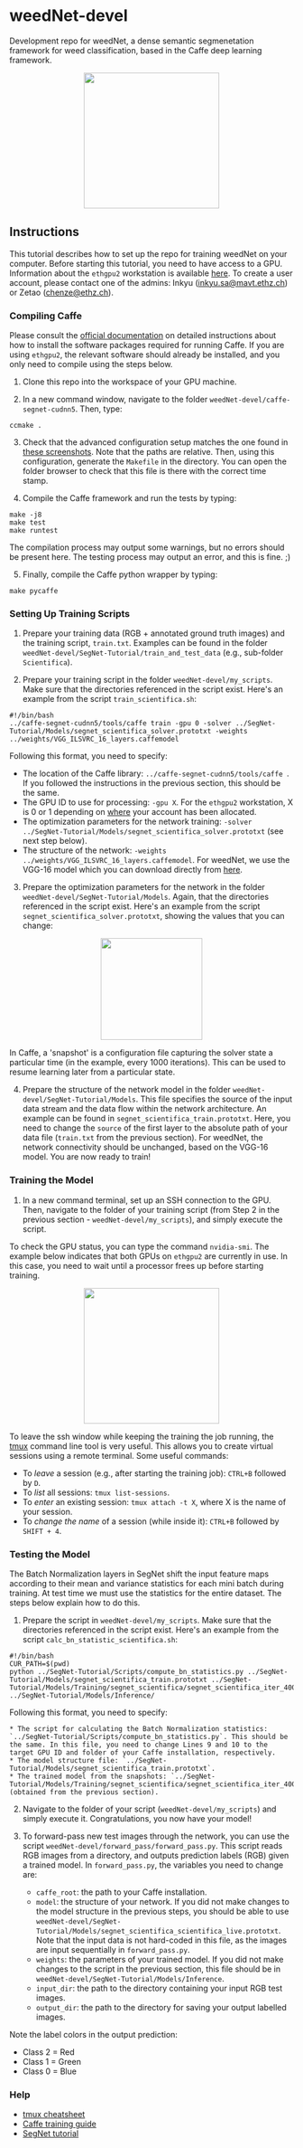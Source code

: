 # weedNet-devel

Development repo for weedNet, a dense semantic segmenetation framework for weed classification, based in the Caffe deep learning framework.

<p align="center"><img src="https://cdn.pbrd.co/images/HfMjJye.png" height="240"/> </p>

## Instructions

This tutorial describes how to set up the repo for training weedNet on your computer. Before starting this tutorial, you need to have access to a GPU. Information about the `ethgpu2` workstation is available [here](https://docs.google.com/spreadsheets/d/1gZWAGAnPVVMpJuJGFkoGH0O_CZ3D9u0XBBJ4nGEEEs8/edit?ts=5ac35276#gid=0). To create a user account, please contact one of the admins: Inkyu (inkyu.sa@mavt.ethz.ch) or Zetao (chenze@ethz.ch).

### Compiling Caffe

Please consult the [official documentation](http://caffe.berkeleyvision.org/installation.html) on detailed instructions about how to install the software packages required for running Caffe. If you are using `ethgpu2`, the relevant software should already be installed, and you only need to compile using the steps below.

1. Clone this repo into the workspace of your GPU machine.

2. In a new command window, navigate to the folder `weedNet-devel/caffe-segnet-cudnn5`. Then, type:

```
ccmake .
```

3. Check that the advanced configuration setup matches the one found in [these screenshots](https://docs.google.com/document/d/1kk-9-stN8oUGd4jZauGp7Yfj81iwxsJ4Kfxs8zKYq_A/edit). Note that the paths are relative. Then, using this configuration, generate the `Makefile` in the directory. You can open the folder browser to check that this file is there with the correct time stamp.

4. Compile the Caffe framework and run the tests by typing:

```
make -j8
make test
make runtest
```

The compilation process may output some warnings, but no errors should be present here. The testing process may output an error, and this is fine. ;)

5. Finally, compile the Caffe python wrapper by typing:

```
make pycaffe
```

### Setting Up Training Scripts

1. Prepare your training data (RGB + annotated ground truth images) and the training script, `train.txt`. Examples can be found in the folder `weedNet-devel/SegNet-Tutorial/train_and_test_data` (e.g., sub-folder `Scientifica`).

2. Prepare your training script in the folder `weedNet-devel/my_scripts`. Make sure that the directories referenced in the script exist. Here's an example from the script `train_scientifica.sh`:

```
#!/bin/bash
../caffe-segnet-cudnn5/tools/caffe train -gpu 0 -solver ../SegNet-Tutorial/Models/segnet_scientifica_solver.prototxt -weights ../weights/VGG_ILSVRC_16_layers.caffemodel
```

Following this format, you need to specify:

* The location of the Caffe library: `../caffe-segnet-cudnn5/tools/caffe `. If you followed the instructions in the previous section, this should be the same.
* The GPU ID to use for processing: `-gpu X`. For the `ethgpu2` workstation, X is 0 or 1 depending on [where](https://docs.google.com/spreadsheets/d/1gZWAGAnPVVMpJuJGFkoGH0O_CZ3D9u0XBBJ4nGEEEs8/edit?ts=5ac35276#gid=0) your account has been allocated.
* The optimization parameters for the network training: `-solver ../SegNet-Tutorial/Models/segnet_scientifica_solver.prototxt` (see next step below).
* The structure of the network: `-weights ../weights/VGG_ILSVRC_16_layers.caffemodel`. For weedNet, we use the VGG-16 model which you can download directly from [here](http://www.robots.ox.ac.uk/~vgg/software/very_deep/caffe/VGG_ILSVRC_16_layers.caffemodel).

3. Prepare the optimization parameters for the network in the folder `weedNet-devel/SegNet-Tutorial/Models`. Again, 
that the directories referenced in the script exist. Here's an example from the script `segnet_scientifica_solver.prototxt`, showing the values that you can change:

<p align="center"><img src="https://cdn.pbrd.co/images/HfMYY3e.png" height="180"/> </p>

In Caffe, a 'snapshot' is a configuration file capturing the solver state a particular time (in the example, every 1000 iterations). This can be used to resume learning later from a particular state.

4. Prepare the structure of the network model in the folder `weedNet-devel/SegNet-Tutorial/Models`. This file specifies the source of the input data stream and the data flow within the network architecture. An example can be found in `segnet_scientifica_train.prototxt`. Here, you need to change the `source` of the first layer to the absolute path of your data file (`train.txt` from the previous section). For weedNet, the network connectivity should be unchanged, based on the VGG-16 model. You are now ready to train!

### Training the Model

1. In a new command terminal, set up an SSH connection to the GPU. Then, navigate to the folder of your training script (from Step 2 in the previous section - `weedNet-devel/my_scripts`), and simply execute the script.

To check the GPU status, you can type the command `nvidia-smi`. The example below indicates that both GPUs on `ethgpu2` are currently in use. In this case, you need to wait until a processor frees up before starting training.

<p align="center"><img src="https://cdn.pbrd.co/images/HfN40Jn.png" height="240"/> </p>

To leave the ssh window while keeping the training the job running, the [tmux](https://www.hamvocke.com/blog/a-quick-and-easy-guide-to-tmux/) command line tool is very useful. This allows you to create virtual sessions using a remote terminal. Some useful commands:

* To *leave* a session (e.g., after starting the training job): `CTRL+B` followed by `D`.
* To *list* all sessions: `tmux list-sessions`.
* To *enter* an existing session: `tmux attach -t X`, where X is the name of your session.
* To *change the name* of a session (while inside it): `CTRL+B` followed by `SHIFT + 4`.

### Testing the Model

The Batch Normalization layers in SegNet shift the input feature maps according to their mean and variance statistics for each mini batch during training. At test time we must use the statistics for the entire dataset. The steps below explain how to do this.

1. Prepare the script in `weedNet-devel/my_scripts`. Make sure that the directories referenced in the script exist. Here's an example from the script `calc_bn_statistic_scientifica.sh`:

```
#!/bin/bash
CUR_PATH=$(pwd)
python ../SegNet-Tutorial/Scripts/compute_bn_statistics.py ../SegNet-Tutorial/Models/segnet_scientifica_train.prototxt ../SegNet-Tutorial/Models/Training/segnet_scientifica/segnet_scientifica_iter_40000.caffemodel ../SegNet-Tutorial/Models/Inference/
```
Following this format, you need to specify:

    * The script for calculating the Batch Normalization statistics: `../SegNet-Tutorial/Scripts/compute_bn_statistics.py`. This should be the same. In this file, you need to change Lines 9 and 10 to the target GPU ID and folder of your Caffe installation, respectively.
    * The model structure file: `../SegNet-Tutorial/Models/segnet_scientifica_train.prototxt`.
    * The trained model from the snapshots: `../SegNet-Tutorial/Models/Training/segnet_scientifica/segnet_scientifica_iter_40000.caffemodel` (obtained from the previous section).

2. Navigate to the folder of your script (`weedNet-devel/my_scripts`) and simply execute it. Congratulations, you now have your model!

3. To forward-pass new test images through the network, you can use the script `weedNet-devel/forward_pass/forward_pass.py`. This script reads RGB images from a directory, and outputs prediction labels (RGB) given a trained model. In `forward_pass.py`, the variables you need to change are:

    * `caffe_root`: the path to your Caffe installation.
    * `model`: the structure of your network. If you did not make changes to the model structure in the previous steps, you should be able to use `weedNet-devel/SegNet-Tutorial/Models/segnet_scientifica_scientifica_live.prototxt`. Note that the input data is not hard-coded in this file, as the images are input sequentially in `forward_pass.py`.
    * `weights`: the parameters of your trained model. If you did not make changes to the script in the previous section, this file should be in `weedNet-devel/SegNet-Tutorial/Models/Inference`.
    * `input_dir`: the path to the directory containing your input RGB test images.
    * `output_dir`: the path to the directory for saving your output labelled images.

Note the label colors in the output prediction:

* Class 2 = Red
* Class 1 = Green
* Class 0 = Blue

### Help
* [tmux cheatsheet](https://gist.github.com/MohamedAlaa/2961058)
* [Caffe training guide](http://shengshuyang.github.io/A-step-by-step-guide-to-Caffe.html)
* [SegNet tutorial](http://mi.eng.cam.ac.uk/projects/segnet/tutorial.html)

